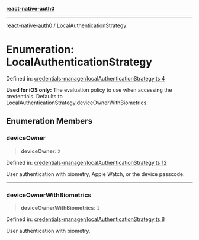 [**react-native-auth0**](../README.md)

---

[react-native-auth0](../globals.md) / LocalAuthenticationStrategy

# Enumeration: LocalAuthenticationStrategy

Defined in: [credentials-manager/localAuthenticationStrategy.ts:4](https://github.com/auth0/react-native-auth0/blob/64b3136e2ba68da80f979438fc7bc3abab9becdd/src/credentials-manager/localAuthenticationStrategy.ts#L4)

**Used for iOS only:** The evaluation policy to use when accessing the credentials. Defaults to LocalAuthenticationStrategy.deviceOwnerWithBiometrics.

## Enumeration Members

### deviceOwner

> **deviceOwner**: `2`

Defined in: [credentials-manager/localAuthenticationStrategy.ts:12](https://github.com/auth0/react-native-auth0/blob/64b3136e2ba68da80f979438fc7bc3abab9becdd/src/credentials-manager/localAuthenticationStrategy.ts#L12)

User authentication with biometry, Apple Watch, or the device passcode.

---

### deviceOwnerWithBiometrics

> **deviceOwnerWithBiometrics**: `1`

Defined in: [credentials-manager/localAuthenticationStrategy.ts:8](https://github.com/auth0/react-native-auth0/blob/64b3136e2ba68da80f979438fc7bc3abab9becdd/src/credentials-manager/localAuthenticationStrategy.ts#L8)

User authentication with biometry.
